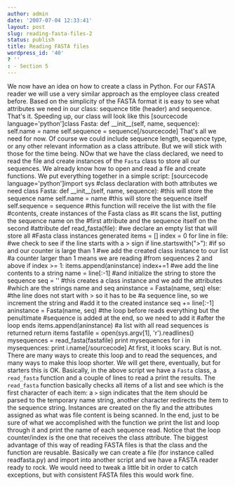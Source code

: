 ```yaml
---
author: admin
date: '2007-07-04 12:33:41'
layout: post
slug: reading-fasta-files-2
status: publish
title: Reading FASTA files
wordpress_id: '40'
? ''
: - Section 5
---
```


We now have an idea on how to create a class in Python. For our FASTA
reader we will use a very similar approach as the employee class created
before. Based on the simplicity of the FASTA format it is easy to see
what attributes we need in our class: sequence title (header) and
sequence. That's it. Speeding up, our class will look like this
[sourcecode language='python']class Fasta: def \_\_init\_\_(self, name,
sequence): self.name = name self.sequence = sequence[/sourcecode] That's
all we need for now. Of course we could include sequence length,
sequence type, or any other relevant information as a class attribute.
But we will stick with those for the time being. NOw that we have the
class declared, we need to read the file and create instances of the
`Fasta` class to store all our sequences. We already know how to open
and read a file and create functions. We put everything together in a
simple script: [sourcecode language='python']import sys \#class
declaration with both attributes we need class Fasta: def
\_\_init\_\_(self, name, sequence): \#this will store the sequence name
self.name = name \#this will store the sequence itself self.sequence =
sequence \#this function will receive the list with the file \#contents,
create instances of the Fasta class as \#it scans the list, putting the
sequence name on the \#first attribute and the sequence itself on the
second \#attribute def read\_fasta(file): \#we declare an empty list
that will store all \#Fasta class instances generated items = [] index =
0 for line in file: \#we check to see if the line starts with a \> sign
if line.startswith("\>"): \#if so and our counter is large than 1 \#we
add the created class instance to our list \#a counter larger than 1
means we are reading \#from sequences 2 and above if index \>= 1:
items.append(aninstance) index+=1 \#we add the line contents to a string
name = line[:-1] \#and initialize the string to store the sequence seq =
'' \#this creates a class instance and we add the attributes \#which are
the strings name and seq aninstance = Fasta(name, seq) else: \#the line
does not start with \> so it has to be \#a sequence line, so we
increment the string and \#add it to the created instance seq +=
line[:-1] aninstance = Fasta(name, seq) \#the loop before reads
everything but the penultimate \#sequence is added at the end, so we
need to add it \#after the loop ends items.append(aninstance) \#a list
with all read sequences is returned return items fastafile =
open(sys.argv[1], 'r').readlines() mysequences = read\_fasta(fastafile)
print mysequences for i in mysequences: print i.name[/sourcecode] At
first, it looks scary. But is not. There are many ways to create this
loop and to read the sequences, and many ways to make this loop shorter.
We will get there, eventually, but for starters this is OK. Basically,
in the above script we have a `Fasta` class, a `read_fasta` function and
a couple of lines to read a print the results. The `read_fasta` function
basically checks all items of a list and see which is the first
character of each item: a `>` sign indicates that the item should be
parsed to the temporary name string, another character redirects the
item to the sequence string. Instances are created on the fly and the
attributes assigned as what was file content is being scanned. In the
end, just to be sure of what we accomplished with the function we print
the list and loop through it and print the name of each sequence read.
Notice that the loop counter/index is the one that receives the class
attribute. The biggest advantage of this way of reading FASTA files is
that the class and the function are reusable. Basically we can create a
file (for instance called readfasta.py) and import into another script
and we have a FASTA reader ready to rock. We would need to tweak a
little bit in order to catch exceptions, but with consistent FASTA files
this would work fine.
